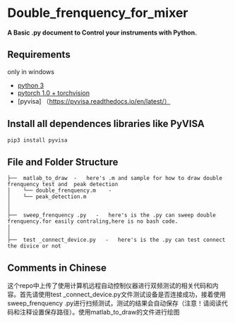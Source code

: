 ﻿#  Double_frenquency_for_mixer

**A Basic .py  document to Control your instruments with Python.**

## Requirements
only in windows

- [python 3](https://www.python.org/downloads/)
- [pytorch 1.0 + torchvision](https://pytorch.org/)
- [pyvisa] （https://pyvisa.readthedocs.io/en/latest/）

## Install all dependences libraries like PyVISA
```bash
pip3 install pyvisa
```

## File and Folder Structure
```
├──  matlab_to_draw  -   here's .m and sample for how to draw double frenquency test and  peak detection 
│    └── double_frenquency.m 	-
│    └── peak_detection.m
│ 
│
├──  sweep_frenquency .py   -   here's is the .py can sweep double frenquency.for easily contraling,here is no bash code. 
│ 
│
├──  test _connect_device.py   -   here's is the .py can test connect the divice or not 
```

## Comments in Chinese 

这个repo中上传了使用计算机远程自动控制仪器进行双频测试的相关代码和内容。首先请使用test _connect_device.py文件测试设备是否连接成功，接着使用sweep_frenquency .py进行扫频测试，测试的结果会自动保存（注意！请阅读代码和注释设置保存路径）。使用matlab_to_draw的文件进行绘图


